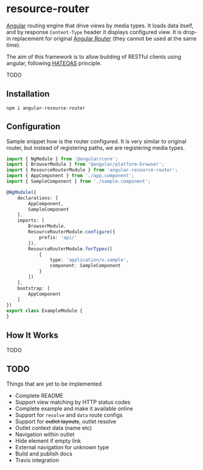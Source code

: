 resource-router
===================

[Angular](https://angular.io/) routing engine that drive views by media types. It loads data itself, and by response `Content-Type` header
it displays configured view. It is drop-in replacement for original [Angular Router](https://angular.io/docs/ts/latest/guide/router.html) (they cannot be used at the same time).

The aim of this framework is to allow building of RESTful clients using angular, following [HATEOAS](http://en.wikipedia.org/wiki/HATEOAS) principle.

TODO

Installation
------------

    npm i angular-resource-router


Configuration
-------------

Sample snippet how is the router configured.
It is very similar to original router, but instead of registering paths, we are registering media types.

```typescript
import { NgModule } from '@angular/core';
import { BrowserModule } from '@angular/platform-browser';
import { ResourceRouterModule } from 'angular-resource-router';
import { AppComponent } from './app.component';
import { SampleComponent } from './sample.component';

@NgModule({
    declarations: [
        AppComponent,
        SampleComponent
    ],
    imports: [
        BrowserModule,
        ResourceRouterModule.configure({
            prefix: 'api/'
        }),
        ResourceRouterModule.forTypes([
            {
                type: 'application/x.sample',
                component: SampleComponent
            }
        ])
    ],
    bootstrap: [
        AppComponent
    ]
})
export class ExampleModule {
}
```

How It Works
------------
TODO


TODO
----

Things that are yet to be implemented

* Complete README
* Support view matching by HTTP status codes
* Complete example and make it available online
* Support for `resolve` and `data` route configs
* Support for <s>outlet layouts</s>, outlet resolve
* Outlet context data (name etc)
* Navigation within outlet
* Hide element if empty link
* External navigation for unknown type
* Build and publish docs
* Travis integration
